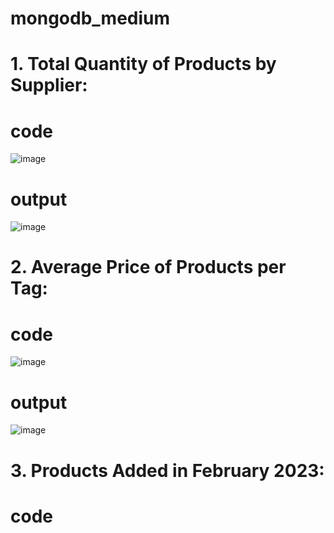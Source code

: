 # mongodb_medium

# 1. Total Quantity of Products by Supplier:

# code

![image](https://github.com/user-attachments/assets/3f8c8026-9805-4b09-9de3-90089afa95a4)

# output

![image](https://github.com/user-attachments/assets/5167fb53-2cbe-4c74-ba82-b3db6196a85c)

# 2. Average Price of Products per Tag:

# code

![image](https://github.com/user-attachments/assets/75fbc99d-57ca-47d1-9384-2c5c8ace6d50)

# output

![image](https://github.com/user-attachments/assets/4c58bfab-eff3-4236-8bca-b32ac3c80d78)


# 3. Products Added in February 2023:

# code

